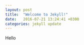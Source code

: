 ```yaml
---
layout: post
title:  "Welcome to Jekyll!"
date:   2016-07-21 13:24:41 +0300
categories: jekyll update
---
```

Hello

[jekyll-docs]: http://jekyllrb.com/docs/home
[jekyll-gh]:   https://github.com/jekyll/jekyll
[jekyll-talk]: https://talk.jekyllrb.com/
